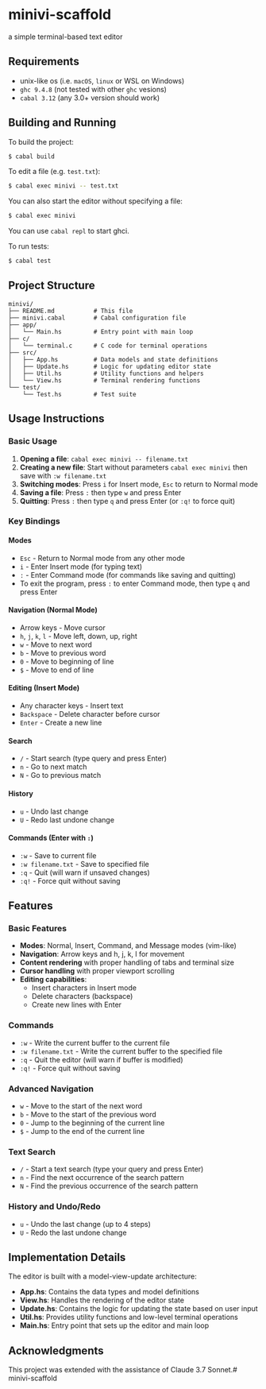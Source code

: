 # minivi-scaffold

a simple terminal-based text editor

## Requirements

- unix-like os (i.e. `macOS`, `linux` or WSL on Windows)
- `ghc 9.4.8` (not tested with other `ghc` vesions)
- `cabal 3.12` (any 3.0+ version should work)

## Building and Running

To build the project:

```sh
$ cabal build
```

To edit a file (e.g. `test.txt`):

``` sh
$ cabal exec minivi -- test.txt
```

You can also start the editor without specifying a file:

```sh
$ cabal exec minivi
```

You can use `cabal repl` to start ghci.

To run tests:

```sh
$ cabal test
```

## Project Structure

```
minivi/
├── README.md           # This file
├── minivi.cabal        # Cabal configuration file
├── app/
│   └── Main.hs         # Entry point with main loop
├── c/
│   └── terminal.c      # C code for terminal operations
├── src/
│   ├── App.hs          # Data models and state definitions
│   ├── Update.hs       # Logic for updating editor state
│   ├── Util.hs         # Utility functions and helpers
│   └── View.hs         # Terminal rendering functions
└── test/
    └── Test.hs         # Test suite
```

## Usage Instructions

### Basic Usage
1. **Opening a file**: `cabal exec minivi -- filename.txt`
2. **Creating a new file**: Start without parameters `cabal exec minivi` then save with `:w filename.txt`
3. **Switching modes**: Press `i` for Insert mode, `Esc` to return to Normal mode
4. **Saving a file**: Press `:` then type `w` and press Enter
5. **Quitting**: Press `:` then type `q` and press Enter (or `:q!` to force quit)

### Key Bindings

#### Modes
- `Esc` - Return to Normal mode from any other mode
- `i` - Enter Insert mode (for typing text)
- `:` - Enter Command mode (for commands like saving and quitting)
- To exit the program, press `:` to enter Command mode, then type `q` and press Enter

#### Navigation (Normal Mode)
- Arrow keys - Move cursor
- `h`, `j`, `k`, `l` - Move left, down, up, right
- `w` - Move to next word
- `b` - Move to previous word
- `0` - Move to beginning of line
- `$` - Move to end of line

#### Editing (Insert Mode)
- Any character keys - Insert text
- `Backspace` - Delete character before cursor
- `Enter` - Create a new line

#### Search
- `/` - Start search (type query and press Enter)
- `n` - Go to next match
- `N` - Go to previous match

#### History
- `u` - Undo last change
- `U` - Redo last undone change

#### Commands (Enter with `:`)
- `:w` - Save to current file
- `:w filename.txt` - Save to specified file
- `:q` - Quit (will warn if unsaved changes)
- `:q!` - Force quit without saving

## Features

### Basic Features

- **Modes**: Normal, Insert, Command, and Message modes (vim-like)
- **Navigation**: Arrow keys and h, j, k, l for movement
- **Content rendering** with proper handling of tabs and terminal size
- **Cursor handling** with proper viewport scrolling
- **Editing capabilities**:
  - Insert characters in Insert mode
  - Delete characters (backspace)
  - Create new lines with Enter

### Commands

- `:w` - Write the current buffer to the current file
- `:w filename.txt` - Write the current buffer to the specified file
- `:q` - Quit the editor (will warn if buffer is modified)
- `:q!` - Force quit without saving

### Advanced Navigation

- `w` - Move to the start of the next word
- `b` - Move to the start of the previous word
- `0` - Jump to the beginning of the current line
- `$` - Jump to the end of the current line

### Text Search

- `/` - Start a text search (type your query and press Enter)
- `n` - Find the next occurrence of the search pattern
- `N` - Find the previous occurrence of the search pattern

### History and Undo/Redo

- `u` - Undo the last change (up to 4 steps)
- `U` - Redo the last undone change

## Implementation Details

The editor is built with a model-view-update architecture:

- **App.hs**: Contains the data types and model definitions
- **View.hs**: Handles the rendering of the editor state
- **Update.hs**: Contains the logic for updating the state based on user input
- **Util.hs**: Provides utility functions and low-level terminal operations
- **Main.hs**: Entry point that sets up the editor and main loop

## Acknowledgments

This project was extended with the assistance of Claude 3.7 Sonnet.# minivi-scaffold